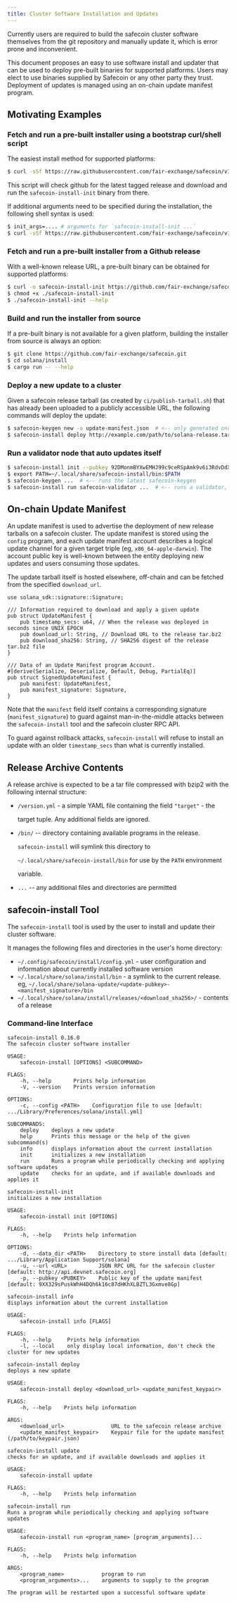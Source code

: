 ```yaml
---
title: Cluster Software Installation and Updates
---
```


Currently users are required to build the safecoin cluster software themselves from the git repository and manually update it, which is error prone and inconvenient.

This document proposes an easy to use software install and updater that can be used to deploy pre-built binaries for supported platforms. Users may elect to use binaries supplied by Safecoin or any other party they trust. Deployment of updates is managed using an on-chain update manifest program.

## Motivating Examples

### Fetch and run a pre-built installer using a bootstrap curl/shell script

The easiest install method for supported platforms:

```bash
$ curl -sSf https://raw.githubusercontent.com/fair-exchange/safecoin/v1.0.0/install/safecoin-install-init.sh | sh
```

This script will check github for the latest tagged release and download and run the `safecoin-install-init` binary from there.

If additional arguments need to be specified during the installation, the following shell syntax is used:

```bash
$ init_args=.... # arguments for `safecoin-install-init ...`
$ curl -sSf https://raw.githubusercontent.com/fair-exchange/safecoin/v1.0.0/install/safecoin-install-init.sh | sh -s - ${init_args}
```

### Fetch and run a pre-built installer from a Github release

With a well-known release URL, a pre-built binary can be obtained for supported platforms:

```bash
$ curl -o safecoin-install-init https://github.com/fair-exchange/safecoin/releases/download/v1.0.0/safecoin-install-init-x86_64-apple-darwin
$ chmod +x ./safecoin-install-init
$ ./safecoin-install-init --help
```

### Build and run the installer from source

If a pre-built binary is not available for a given platform, building the installer from source is always an option:

```bash
$ git clone https://github.com/fair-exchange/safecoin.git
$ cd solana/install
$ cargo run -- --help
```

### Deploy a new update to a cluster

Given a safecoin release tarball \(as created by `ci/publish-tarball.sh`\) that has already been uploaded to a publicly accessible URL, the following commands will deploy the update:

```bash
$ safecoin-keygen new -o update-manifest.json  # <-- only generated once, the public key is shared with users
$ safecoin-install deploy http://example.com/path/to/solana-release.tar.bz2 update-manifest.json
```

### Run a validator node that auto updates itself

```bash
$ safecoin-install init --pubkey 92DMonmBYXwEMHJ99c9ceRSpAmk9v6i3RdvDdXaVcrfj  # <-- pubkey is obtained from whoever is deploying the updates
$ export PATH=~/.local/share/safecoin-install/bin:$PATH
$ safecoin-keygen ...  # <-- runs the latest safecoin-keygen
$ safecoin-install run safecoin-validator ...  # <-- runs a validator, restarting it as necesary when an update is applied
```

## On-chain Update Manifest

An update manifest is used to advertise the deployment of new release tarballs on a safecoin cluster. The update manifest is stored using the `config` program, and each update manifest account describes a logical update channel for a given target triple \(eg, `x86_64-apple-darwin`\). The account public key is well-known between the entity deploying new updates and users consuming those updates.

The update tarball itself is hosted elsewhere, off-chain and can be fetched from the specified `download_url`.

```text
use solana_sdk::signature::Signature;

/// Information required to download and apply a given update
pub struct UpdateManifest {
    pub timestamp_secs: u64, // When the release was deployed in seconds since UNIX EPOCH
    pub download_url: String, // Download URL to the release tar.bz2
    pub download_sha256: String, // SHA256 digest of the release tar.bz2 file
}

/// Data of an Update Manifest program Account.
#[derive(Serialize, Deserialize, Default, Debug, PartialEq)]
pub struct SignedUpdateManifest {
    pub manifest: UpdateManifest,
    pub manifest_signature: Signature,
}
```

Note that the `manifest` field itself contains a corresponding signature \(`manifest_signature`\) to guard against man-in-the-middle attacks between the `safecoin-install` tool and the safecoin cluster RPC API.

To guard against rollback attacks, `safecoin-install` will refuse to install an update with an older `timestamp_secs` than what is currently installed.

## Release Archive Contents

A release archive is expected to be a tar file compressed with bzip2 with the following internal structure:

- `/version.yml` - a simple YAML file containing the field `"target"` - the

  target tuple. Any additional fields are ignored.

- `/bin/` -- directory containing available programs in the release.

  `safecoin-install` will symlink this directory to

  `~/.local/share/safecoin-install/bin` for use by the `PATH` environment

  variable.

- `...` -- any additional files and directories are permitted

## safecoin-install Tool

The `safecoin-install` tool is used by the user to install and update their cluster software.

It manages the following files and directories in the user's home directory:

- `~/.config/safecoin/install/config.yml` - user configuration and information about currently installed software version
- `~/.local/share/solana/install/bin` - a symlink to the current release. eg, `~/.local/share/solana-update/<update-pubkey>-<manifest_signature>/bin`
- `~/.local/share/solana/install/releases/<download_sha256>/` - contents of a release

### Command-line Interface

```text
safecoin-install 0.16.0
The safecoin cluster software installer

USAGE:
    safecoin-install [OPTIONS] <SUBCOMMAND>

FLAGS:
    -h, --help       Prints help information
    -V, --version    Prints version information

OPTIONS:
    -c, --config <PATH>    Configuration file to use [default: .../Library/Preferences/solana/install.yml]

SUBCOMMANDS:
    deploy    deploys a new update
    help      Prints this message or the help of the given subcommand(s)
    info      displays information about the current installation
    init      initializes a new installation
    run       Runs a program while periodically checking and applying software updates
    update    checks for an update, and if available downloads and applies it
```

```text
safecoin-install-init
initializes a new installation

USAGE:
    safecoin-install init [OPTIONS]

FLAGS:
    -h, --help    Prints help information

OPTIONS:
    -d, --data_dir <PATH>    Directory to store install data [default: .../Library/Application Support/solana]
    -u, --url <URL>          JSON RPC URL for the safecoin cluster [default: http://api.devnet.safecoin.org]
    -p, --pubkey <PUBKEY>    Public key of the update manifest [default: 9XX329sPuskWhH4DQh6k16c87dHKhXLBZTL3Gxmve8Gp]
```

```text
safecoin-install info
displays information about the current installation

USAGE:
    safecoin-install info [FLAGS]

FLAGS:
    -h, --help     Prints help information
    -l, --local    only display local information, don't check the cluster for new updates
```

```text
safecoin-install deploy
deploys a new update

USAGE:
    safecoin-install deploy <download_url> <update_manifest_keypair>

FLAGS:
    -h, --help    Prints help information

ARGS:
    <download_url>               URL to the safecoin release archive
    <update_manifest_keypair>    Keypair file for the update manifest (/path/to/keypair.json)
```

```text
safecoin-install update
checks for an update, and if available downloads and applies it

USAGE:
    safecoin-install update

FLAGS:
    -h, --help    Prints help information
```

```text
safecoin-install run
Runs a program while periodically checking and applying software updates

USAGE:
    safecoin-install run <program_name> [program_arguments]...

FLAGS:
    -h, --help    Prints help information

ARGS:
    <program_name>            program to run
    <program_arguments>...    arguments to supply to the program

The program will be restarted upon a successful software update
```
